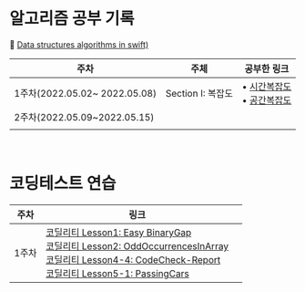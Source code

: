 # 알고리즘 공부 기록

📙 [Data structures algorithms in swift)](https://www.raywenderlich.com/books/data-structures-algorithms-in-swift)

| 주차                          | 주체              | 공부한 링크                                                  |
| ----------------------------- | ----------------- | ------------------------------------------------------------ |
| 1주차(2022.05.02~ 2022.05.08) | Section I: 복잡도 | • [시간복잡도](https://velog.io/@yoogail/시간복잡도-Time-Complexity)<br>• [공간복잡도](https://velog.io/@yoogail/공간-복잡도-Space-Complexity) |
| 2주차(2022.05.09~2022.05.15)  |                   |                                                              |
|                               |                   |                                                              |
<br>


# 코딩테스트 연습

| 주차  | 링크                                                         |      |
| ----- | ------------------------------------------------------------ | ---- |
| 1주차 | [코딜리티 Lesson1: Easy BinaryGap](https://velog.io/@yoogail/Codility-Lesson-1-Easy-BinaryGap)<br>[코딜리티 Lesson2: OddOccurrencesInArray](https://velog.io/@yoogail/Codility-Lesson-2)<br>[코딜리티 Lesson4-4: CodeCheck-Report](https://velog.io/@yoogail/Codility-Lesson-4-4-CodeCheck-Report)<br>[코딜리티 Lesson5-1: PassingCars](https://velog.io/@yoogail/Codility-Lesson-5-1-PassingCars)<br> |      |
